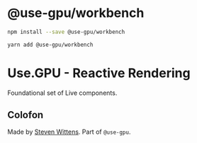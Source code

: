 # @use-gpu/workbench

```sh
npm install --save @use-gpu/workbench
```

```sh
yarn add @use-gpu/workbench
```

# Use.GPU - Reactive Rendering

Foundational set of Live components.

## Colofon

Made by [Steven Wittens](https://acko.net). Part of `@use-gpu`.

